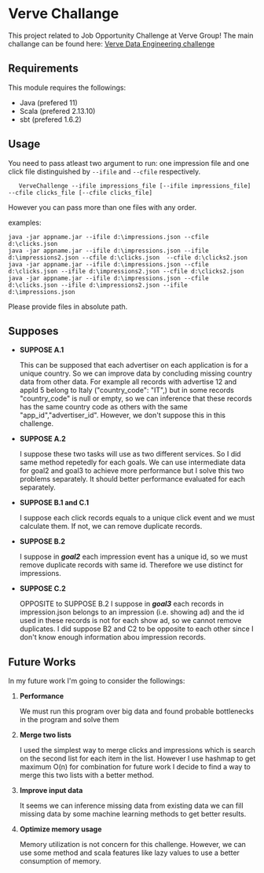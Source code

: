 # Verve Challange
This project related to Job Opportunity Challenge at Verve Group!
The main challange can be found here: [Verve Data Engineering challenge](https://gist.github.com/mpasa/9a710abe1f93335fa00dddae3d6e9401)

## Requirements
This module requires the followings:

 - Java (prefered 11)
 - Scala (prefered 2.13.10)
 - sbt (prefered 1.6.2)

## Usage
You need to pass atleast two argument to run: one impression file and one click file distinguished by `--ifile` and `--cfile` respectively.
```
   VerveChallenge --ifile impressions_file [--ifile impressions_file] --cfile clicks_file [--cfile clicks_file]
```
However you can pass more than one files with any order.

examples:
```
java -jar appname.jar --ifile d:\impressions.json --cfile d:\clicks.json 
java -jar appname.jar --ifile d:\impressions.json --ifile d:\impressions2.json --cfile d:\clicks.json  --cfile d:\clicks2.json
java -jar appname.jar --ifile d:\impressions.json --cfile d:\clicks.json --ifile d:\impressions2.json --cfile d:\clicks2.json
java -jar appname.jar --ifile d:\impressions.json --cfile d:\clicks.json --ifile d:\impressions2.json --ifile d:\impressions.json
```
Please provide files in absolute path.

## Supposes

- **SUPPOSE A.1**

    This can be supposed that each advertiser on each application is for a unique country.
 So we can improve data by concluding missing country data from other data. 
 For example all records with advertise 12 and appId 5 belong to Italy ("country_code": "IT",) but in some records "country_code" is null or empty, 
 so we can inference that these records has the same country code as others with the same "app_id","advertiser_id".
 However, we don't suppose this in this challenge.

- **SUPPOSE A.2**

  I suppose these two tasks will use as two different services. So I did same method repetedly for each goals.
  We can use intermediate data for goal2 and goal3 to achieve more performance but I solve this two problems separately.
  It should better performance evaluated for each separately.
  
- **SUPPOSE B.1 and C.1**

  I suppose each click records equals to a unique click event and we must calculate them. If not, we can remove duplicate records.
  
 - **SUPPOSE B.2**
 
    I suppose in ***goal2*** each impression event has a unique id, so we must remove duplicate records with same id. Therefore we use distinct for impressions.
 
 - **SUPPOSE C.2**
 
    OPPOSITE to SUPPOSE B.2 I suppose in ***goal3*** each records in impression.json belongs to an impression (i.e. showing ad) 
  and the id used in these records is not for each show ad, so we cannot remove duplicates. 
  I did suppose B2 and C2 to be opposite to each other since I don't know enough information abou impression records.
     
     
## Future Works
In my future work I'm going to consider the followings:

1. **Performance**

    We must run this program over big data and found probable bottlenecks in the program and solve them 
    
2. **Merge two lists**

    I used the simplest way to merge clicks and impressions which is search on the second list for each item in the list. 
    However I use hashmap to get maximum O(n) for combination for future work I decide to find a way to merge this two lists with a better method.
    
3. **Improve input data**

    It seems we can inference missing data from existing data we can fill missing data by some machine learning methods to get better results.
    
4. **Optimize memory usage**

    Memory utilization is not concern for this challenge. However, we can use some method and scala features like lazy values to use a better consumption of memory.
 
